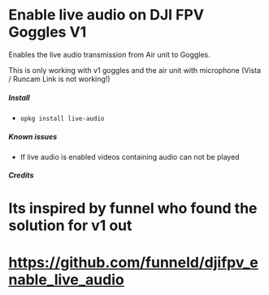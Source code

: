 # Enable live audio on DJI FPV Goggles V1
Enables the live audio transmission from Air unit to Goggles.

This is only working with v1 goggles and the air unit with microphone (Vista / Runcam Link is not working!)

##### Install

- `opkg install live-audio`

##### Known issues

- If live audio is enabled videos containing audio can not be played

##### Credits
# Its inspired by funnel who found the solution for v1 out
# https://github.com/funneld/djifpv_enable_live_audio
